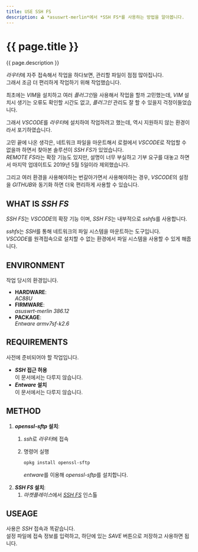 ```yaml
---
title: USE SSH FS
description: ⛳ *asuswrt-merlin*에서 *SSH FS*를 사용하는 방법을 알아봅니다.
---
```


# {{ page.title }}

{{ page.description }}

*라우터*에 자주 접속해서 작업을 하다보면, 관리할 파일이 점점 많아집니다. \
그래서 조금 더 편리하게 작업하기 위해 작업했습니다.

최초에는 *VIM*을 설치하고 여러 *플러그인*을 사용해서 작업을 할까 고민했는데, *VIM* 설치시 생기는 오류도 확인할 시간도 없고, *플러그인* 관리도 잘 할 수 있을지 걱정이들었습니다.

그래서 *VSCODE*를 *라우터*에 설치하여 작업하려고 했는데, 역시 지원하지 않는 환경이라서 포기하였습니다.

고민 끝에 나온 생각은, 네트워크 파일을 마운트해서 로컬에서 *VSCODE*로 작업할 수 없을까 하면서 찾아본 솔루션이 *SSH FS*가 있었습니다. \
*REMOTE FS*라는 확장 기능도 있지만, 설명이 너무 부실하고 기부 요구를 대놓고 하면서 마지막 업데이트도 2019년 5월 5일이라 제외했습니다.

그리고 여러 환경을 사용해야하는 번갈아가면서 사용해야하는 경우, *VSCODE*의 설정을 *GITHUB*와 동기화 하면 더욱 편리하게 사용할 수 있습니다.

## WHAT IS *SSH FS*

*SSH FS*는 *VSCODE*의 확장 기능 이며, *SSH FS*는 내부적으로 *sshfs*를 사용합니다.

*sshfs*는 *SSH*를 통해 네트워크의 파일 시스템을 마운트하는 도구입니다. \
*VSCODE*를 원격접속으로 설치할 수 없는 환경에서 파일 시스템을 사용할 수 있게 해줍니다.

## ENVIRONMENT

작업 당시의 환경입니다.

- **HARDWARE**: \
*AC88U*
- **FIRMWARE**: \
*asuswrt-merlin 386.12*
- **PACKAGE**: \
*Entware armv7sf-k2.6*

## REQUIREMENTS

사전에 준비되어야 할 작업입니다.

- ***SSH* 접근 허용** \
이 문서에서는 다루지 않습니다.
- ***Entware* 설치** \
이 문서에서는 다루지 않습니다.

## METHOD

1. ***openssl-sftp* 설치**:
    1. *ssh*로 *라우터*에 접속
    2. 명령어 실행

        ```bash
        opkg install openssl-sftp
        ```

        *entware*를 이용해 *openssl-sftp*를 설치합니다.
2. ***SSH FS* 설치**:
    1. *마켓플레이스*에서 [*SSH FS*] 인스톨

## USEAGE

사용은 *SSH* 접속과 똑같습니다. \
설정 파일에 접속 정보를 입력하고, 하단에 있는 *SAVE* 버튼으로 저장하고 사용하면 됩니다. 

[*SSH FS*]: https://marketplace.visualstudio.com/items?itemName=Kelvin.VSCODE-sshfs